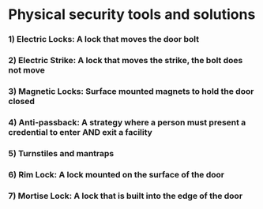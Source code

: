 # Physical security tools and solutions

### 1) Electric Locks: A lock that moves the door bolt

### 2) Electric Strike: A lock that moves the strike, the bolt does not move

### 3) Magnetic Locks: Surface mounted magnets to hold the door closed

### 4) Anti-passback: A strategy where a person must present a credential to enter AND exit a facility

### 5) Turnstiles and mantraps

### 6) Rim Lock: A lock mounted on the surface of the door

### 7) Mortise Lock: A lock that is built into the edge of the door
